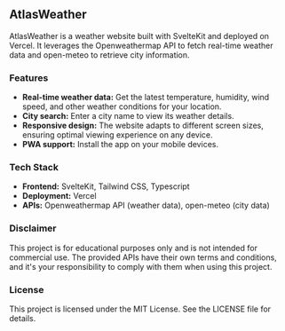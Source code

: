 ## AtlasWeather

AtlasWeather is a weather website built with SvelteKit and deployed on Vercel. It leverages the Openweathermap API to fetch real-time weather data and open-meteo to retrieve city information.

### Features

- **Real-time weather data:** Get the latest temperature, humidity, wind speed, and other weather conditions for your location.
- **City search:** Enter a city name to view its weather details.
- **Responsive design:** The website adapts to different screen sizes, ensuring optimal viewing experience on any device.
- **PWA support:** Install the app on your mobile devices.

### Tech Stack

- **Frontend:** SvelteKit, Tailwind CSS, Typescript
- **Deployment:** Vercel
- **APIs:** Openweathermap API (weather data), open-meteo (city data)

### Disclaimer

This project is for educational purposes only and is not intended for commercial use. The provided APIs have their own terms and conditions, and it's your responsibility to comply with them when using this project.

### License

This project is licensed under the MIT License. See the LICENSE file for details.

